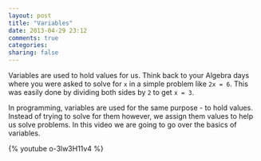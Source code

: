 ```yaml
---
layout: post
title: "Variables"
date: 2013-04-29 23:12
comments: true
categories: 
sharing: false
---
```


Variables are used to hold values for us. Think back to your Algebra days where
you were asked to solve for ```x``` in a simple problem like ```2x = 6```. This 
was easily done by dividing both sides by ```2``` to get ```x = 3```. 

In programming, variables are used for the same purpose - to hold values.
Instead of trying to solve for them however, we assign them values to help us
solve problems. In this video we are going to go over the basics of variables. 

{% youtube o-3lw3H11v4 %}
